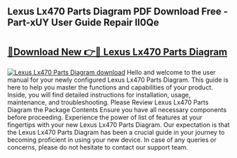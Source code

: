 ## Lexus Lx470 Parts Diagram PDF Download Free - Part-xUY User Guide Repair ll0Qe

# <h2><a href="http://dfrmgnq.blite.top/?on=Lexus+Lx470+Parts+Diagram">🔗Download New 👉🔴 Lexus Lx470 Parts Diagram</a></h2>

[![Lexus Lx470 Parts Diagram download](https://i.imgur.com/lujVjoI.png)](http://dfrmgnq.blite.top/?on=Lexus+Lx470+Parts+Diagram)
Hello and welcome to the user manual for your newly configured Lexus Lx470 Parts Diagram. This guide is here to help you master the functions and capabilities of your product. Inside, you will find detailed instructions for installation, usage, maintenance, and troubleshooting. Please Review Lexus Lx470 Parts Diagram the Package Contents Ensure you have all necessary components before proceeding. Experience the power of list of features at your fingertips with your new Lexus Lx470 Parts Diagram. Our expectation is that the Lexus Lx470 Parts Diagram has been a crucial guide in your journey to becoming proficient in using your new device. In case of any queries or concerns, please do not hesitate to contact our support team.
